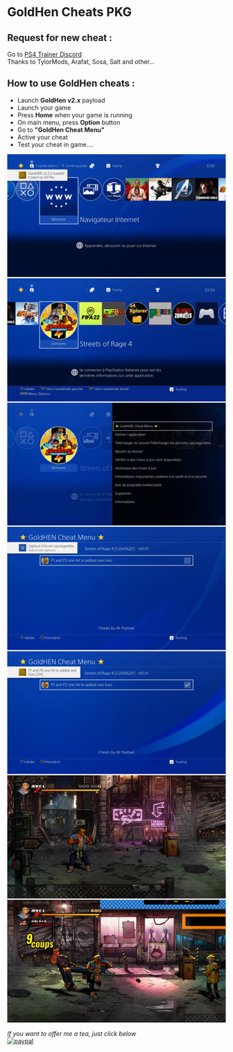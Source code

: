 # GoldHen Cheats PKG

## Request for new cheat :
Go to [PS4 Trainer Discord](https://discord.com/invite/bUEQj9p)  
Thanks to TylorMods, Arafat, Sosa, Salt and other...

## How to use GoldHen cheats :  
* Launch **GoldHen v2.x** payload
* Launch your game
* Press **Home** when your game is running
* On main menu, press **Option** button
* Go to **"GoldHen Cheat Menu"**
* Active your cheat
* Test your cheat in game.... 

![PHOTO](https://github.com/chronoss09/GoldHen-Cheats-PKG/blob/main/1-GoldHen%20payload.jpg)
![PHOTO](https://github.com/chronoss09/GoldHen-Cheats-PKG/blob/main/2-Choose%20Game.jpg)
![PHOTO](https://github.com/chronoss09/GoldHen-Cheats-PKG/blob/main/3-Cheat%20Menu.jpg)
![PHOTO](https://github.com/chronoss09/GoldHen-Cheats-PKG/blob/main/4-Cheat%20list.jpg)
![PHOTO](https://github.com/chronoss09/GoldHen-Cheats-PKG/blob/main/5-Cheat%20actived.jpg)
![PHOTO](https://github.com/chronoss09/GoldHen-Cheats-PKG/blob/main/6-Return%20on%20game.jpg)
![PHOTO](https://github.com/chronoss09/GoldHen-Cheats-PKG/blob/main/7-Cheat%20in%20action.jpg)

*If you want to offer me a tea, just click below*  
[![paypal](https://www.paypalobjects.com/en_US/i/btn/btn_donateCC_LG.gif)](https://www.paypal.com/paypalme/chronoss01)
